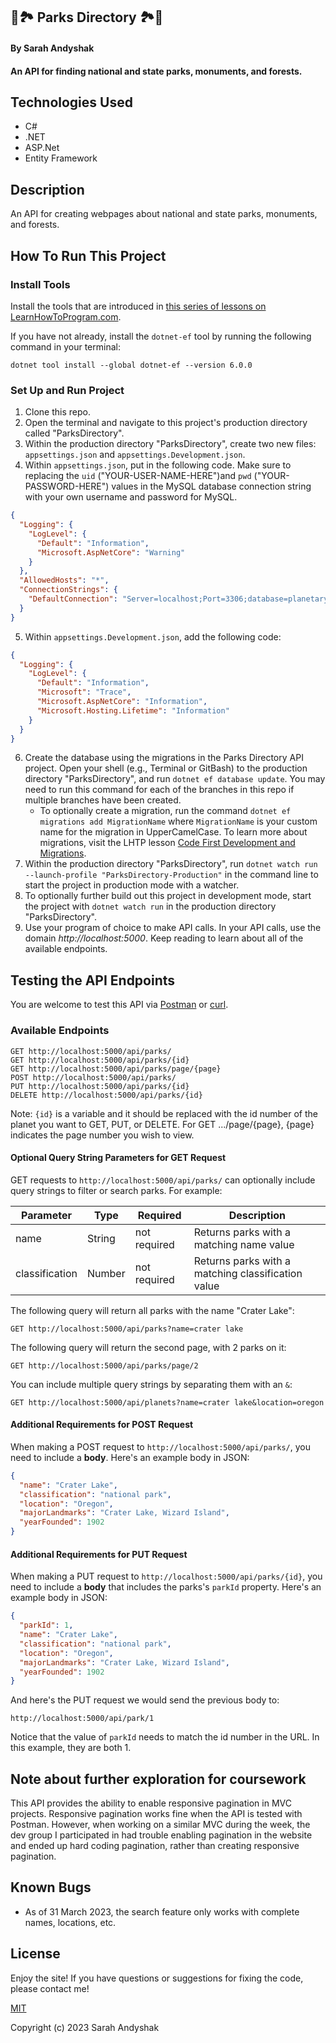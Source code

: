 ## 🌲🏞️ Parks Directory 🏞️🌲

#### By Sarah Andyshak

#### An API for finding national and state parks, monuments, and forests.

## Technologies Used

* C#
* .NET
* ASP.Net
* Entity Framework

## Description

An API for creating webpages about national and state parks, monuments, and forests. 

## How To Run This Project

### Install Tools

Install the tools that are introduced in [this series of lessons on LearnHowToProgram.com](https://www.learnhowtoprogram.com/c-and-net/getting-started-with-c).

If you have not already, install the `dotnet-ef` tool by running the following command in your terminal:

```
dotnet tool install --global dotnet-ef --version 6.0.0
```

### Set Up and Run Project

1. Clone this repo.
2. Open the terminal and navigate to this project's production directory called "ParksDirectory".
3. Within the production directory "ParksDirectory", create two new files: `appsettings.json` and `appsettings.Development.json`.
4. Within `appsettings.json`, put in the following code. Make sure to replacing the `uid` ("YOUR-USER-NAME-HERE")and `pwd` ("YOUR-PASSWORD-HERE") values in the MySQL database connection string with your own username and password for MySQL.

```json
{
  "Logging": {
    "LogLevel": {
      "Default": "Information",
      "Microsoft.AspNetCore": "Warning"
    }
  },
  "AllowedHosts": "*",
  "ConnectionStrings": {
    "DefaultConnection": "Server=localhost;Port=3306;database=planetary_dictionary;uid=YOUR-USER-NAME-HERE;pwd=YOUR-PASSWORD-HERE;"
  }
}
```

5. Within `appsettings.Development.json`, add the following code:

```json
{
  "Logging": {
    "LogLevel": {
      "Default": "Information",
      "Microsoft": "Trace",
      "Microsoft.AspNetCore": "Information",
      "Microsoft.Hosting.Lifetime": "Information"
    }
  }
}
```

6. Create the database using the migrations in the Parks Directory API project. Open your shell (e.g., Terminal or GitBash) to the production directory "ParksDirectory", and run `dotnet ef database update`. You may need to run this command for each of the branches in this repo if multiple branches have been created. 
    - To optionally create a migration, run the command `dotnet ef migrations add MigrationName` where `MigrationName` is your custom name for the migration in UpperCamelCase. To learn more about migrations, visit the LHTP lesson [Code First Development and Migrations](https://www.learnhowtoprogram.com/c-and-net-part-time/many-to-many-relationships/code-first-development-and-migrations).
7. Within the production directory "ParksDirectory", run `dotnet watch run --launch-profile "ParksDirectory-Production"` in the command line to start the project in production mode with a watcher. 
8. To optionally further build out this project in development mode, start the project with `dotnet watch run` in the production directory "ParksDirectory".
9. Use your program of choice to make API calls. In your API calls, use the domain _http://localhost:5000_. Keep reading to learn about all of the available endpoints.

## Testing the API Endpoints

You are welcome to test this API via [Postman](https://www.postman.com/) or [curl](https://curl.se/).

### Available Endpoints

```
GET http://localhost:5000/api/parks/
GET http://localhost:5000/api/parks/{id}
GET http://localhost:5000/api/parks/page/{page}
POST http://localhost:5000/api/parks/
PUT http://localhost:5000/api/parks/{id}
DELETE http://localhost:5000/api/parks/{id}
```

Note: `{id}` is a variable and it should be replaced with the id number of the planet you want to GET, PUT, or DELETE. For GET .../page/{page}, {page} indicates the page number you wish to view. 

#### Optional Query String Parameters for GET Request

GET requests to `http://localhost:5000/api/parks/` can optionally include query strings to filter or search parks. For example:

| Parameter   | Type        |  Required    | Description |
| ----------- | ----------- | -----------  | ----------- |
| name        | String      | not required | Returns parks with a matching name value |
| classification  | Number      | not required | Returns parks with a matching classification value |



The following query will return all parks with the name "Crater Lake":

```
GET http://localhost:5000/api/parks?name=crater lake
```

The following query will return the second page, with 2 parks on it:

```
GET http://localhost:5000/api/parks/page/2
```

You can include multiple query strings by separating them with an `&`:

```
GET http://localhost:5000/api/planets?name=crater lake&location=oregon
```

#### Additional Requirements for POST Request

When making a POST request to `http://localhost:5000/api/parks/`, you need to include a **body**. Here's an example body in JSON:

```json
{
  "name": "Crater Lake",
  "classification": "national park",
  "location": "Oregon",
  "majorLandmarks": "Crater Lake, Wizard Island",
  "yearFounded": 1902
}
```

#### Additional Requirements for PUT Request

When making a PUT request to `http://localhost:5000/api/parks/{id}`, you need to include a **body** that includes the parks's `parkId` property. Here's an example body in JSON:

```json
{
  "parkId": 1,
  "name": "Crater Lake",
  "classification": "national park",
  "location": "Oregon",
  "majorLandmarks": "Crater Lake, Wizard Island",
  "yearFounded": 1902
}
```

And here's the PUT request we would send the previous body to:

```
http://localhost:5000/api/park/1
```

Notice that the value of `parkId` needs to match the id number in the URL. In this example, they are both 1.

## Note about further exploration for coursework
This API provides the ability to enable responsive pagination in MVC projects. Responsive pagination works fine when the API is tested with Postman. However, when working on a similar MVC during the week, the dev group I participated in had trouble enabling pagination in the website and ended up hard coding pagination, rather than creating responsive pagination.

## Known Bugs

* As of 31 March 2023, the search feature only works with complete names, locations, etc.

## License
Enjoy the site! If you have questions or suggestions for fixing the code, please contact me!

[MIT](https://github.com/git/git-scm.com/blob/main/MIT-LICENSE.txt)

Copyright (c) 2023 Sarah Andyshak